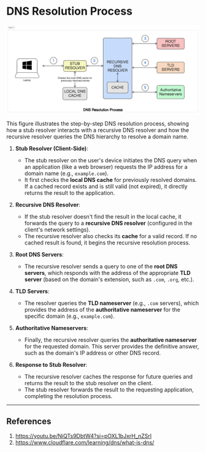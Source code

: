 # DNS Resolution Process

![DNS Resolution Process](/assets/DNSResolutionProcess.png)

This figure illustrates the step-by-step DNS resolution process, showing how a stub resolver interacts with a recursive DNS resolver and how the recursive resolver queries the DNS hierarchy to resolve a domain name.

1. **Stub Resolver (Client-Side)**:  
   - The stub resolver on the user's device initiates the DNS query when an application (like a web browser) requests the IP address for a domain name (e.g., `example.com`).  
   - It first checks the **local DNS cache** for previously resolved domains. If a cached record exists and is still valid (not expired), it directly returns the result to the application.

2. **Recursive DNS Resolver**:  
   - If the stub resolver doesn't find the result in the local cache, it forwards the query to a **recursive DNS resolver** (configured in the client's network settings).  
   - The recursive resolver also checks its **cache** for a valid record. If no cached result is found, it begins the recursive resolution process.

3. **Root DNS Servers**:  
   - The recursive resolver sends a query to one of the **root DNS servers**, which responds with the address of the appropriate **TLD server** (based on the domain's extension, such as `.com`, `.org`, etc.).

4. **TLD Servers**:  
   - The resolver queries the **TLD nameserver** (e.g., `.com` servers), which provides the address of the **authoritative nameserver** for the specific domain (e.g., `example.com`).

5. **Authoritative Nameservers**:  
   - Finally, the recursive resolver queries the **authoritative nameserver** for the requested domain. This server provides the definitive answer, such as the domain's IP address or other DNS record.

6. **Response to Stub Resolver**:  
   - The recursive resolver caches the response for future queries and returns the result to the stub resolver on the client.  
   - The stub resolver forwards the result to the requesting application, completing the resolution process.

---
## References 
1. https://youtu.be/NiQTs9DbtW4?si=pOXL1bJxrH_nZSrl
2. https://www.cloudflare.com/learning/dns/what-is-dns/